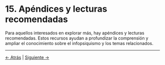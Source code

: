 # 15. Apéndices y lecturas recomendadas

Para aquellos interesados en explorar más, hay apéndices y lecturas recomendadas. Estos recursos ayudan a profundizar la comprensión y ampliar el conocimiento sobre el infopsiquismo y los temas relacionados.

---
<div class="navigation-links">
<a href="../14_Profundización_ética/" class="nav-link prev-link">← Atrás</a> | <a href="../16_Infopsiquismo_e_Inteligencia_Artificial_Desafíos_y_Oportunidades/" class="nav-link next-link">Siguiente →</a>
</div>
